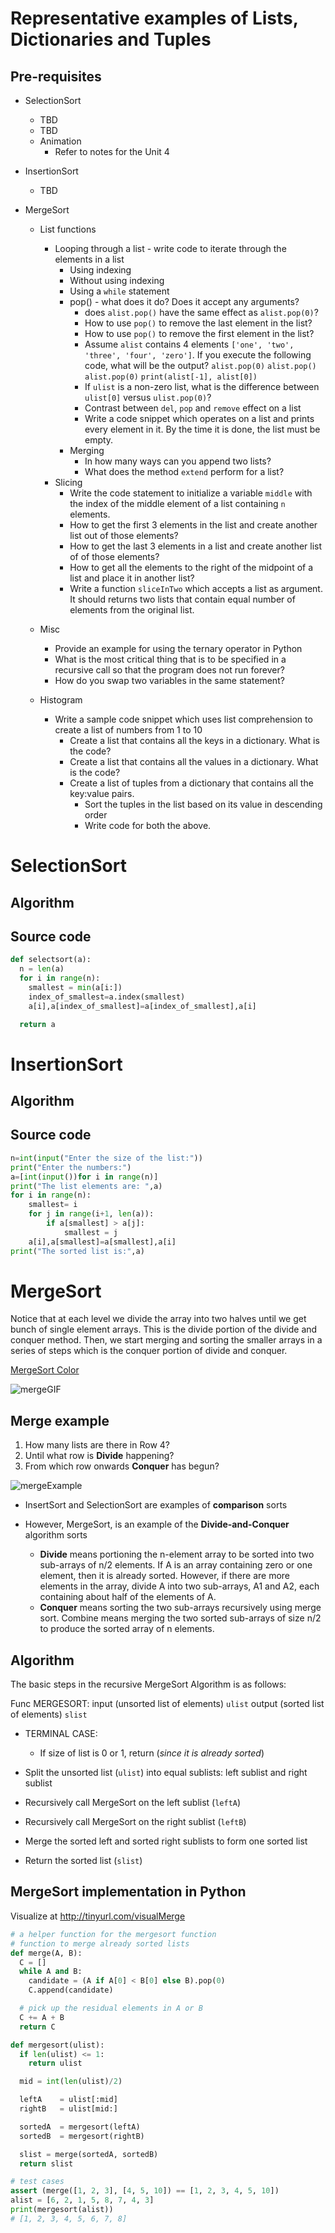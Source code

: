 # Representative examples of Lists, Dictionaries and Tuples

## Pre-requisites

- SelectionSort
  - TBD
  - TBD
  - Animation
    - Refer to notes for the Unit 4
- InsertionSort
  - TBD
- MergeSort

  - List functions
    - Looping through a list - write code to iterate through the elements in a list
      - Using indexing
      - Without using indexing
      - Using a `while` statement
      - pop() - what does it do? Does it accept any arguments?
        - does `alist.pop()` have the same effect as `alist.pop(0)`?
        - How to use `pop()` to remove the last element in the list?
        - How to use `pop()` to remove the first element in the list?
        - Assume `alist` contains 4 elements `['one', 'two', 'three', 'four', 'zero']`. If you execute the following code, what will be the output?
          `alist.pop(0)`
          `alist.pop()`
          `alist.pop(0)`
          `print(alist[-1], alist[0])`
        - If `ulist` is a non-zero list, what is the difference between `ulist[0]` versus `ulist.pop(0)`?
        - Contrast between `del`, `pop` and `remove` effect on a list
        - Write a code snippet which operates on a list and prints every element in it. By the time it is done, the list must be empty.
      - Merging
        - In how many ways can you append two lists?
        - What does the method `extend` perform for a list?
    - Slicing
      - Write the code statement to initialize a variable `middle` with the index of the middle element of a list containing `n` elements.
      - How to get the first 3 elements in the list and create another list out of those elements?
      - How to get the last 3 elements in a list and create another list of of those elements?
      - How to get all the elements to the right of the midpoint of a list and place it in another list?
      - Write a function `sliceInTwo` which accepts a list as argument. It should returns two lists that contain equal number of elements from the original list.
  - Misc

    - Provide an example for using the ternary operator in Python
    - What is the most critical thing that is to be specified in a recursive call so that the program does not run forever?
    - How do you swap two variables in the same statement?

  - Histogram
    - Write a sample code snippet which uses list comprehension to create a list of numbers from 1 to 10
      - Create a list that contains all the keys in a dictionary. What is the code?
      - Create a list that contains all the values in a dictionary. What is the code?
      - Create a list of tuples from a dictionary that contains all the key:value pairs.
        - Sort the tuples in the list based on its value in descending order
        - Write code for both the above.

# SelectionSort

## Algorithm

## Source code

```python
def selectsort(a):
  n = len(a)
  for i in range(n):
    smallest = min(a[i:])
    index_of_smallest=a.index(smallest)
    a[i],a[index_of_smallest]=a[index_of_smallest],a[i]

  return a
```

# InsertionSort

## Algorithm

## Source code

```python
n=int(input("Enter the size of the list:"))
print("Enter the numbers:")
a=[int(input())for i in range(n)]
print("The list elements are: ",a)
for i in range(n):
    smallest= i
    for j in range(i+1, len(a)):
        if a[smallest] > a[j]:
            smallest = j
    a[i],a[smallest]=a[smallest],a[i]
print("The sorted list is:",a)
```

# MergeSort

Notice that at each level we divide the array into two halves until we get bunch of single element arrays. This is the divide portion of the divide and conquer method. Then, we start merging and sorting the smaller arrays in a series of steps which is the conquer portion of divide and conquer.

[MergeSort Color](https://bl.ocks.org/alexmacy/raw/9f109c383f8ed21f5f610cb21113ca68/)

![mergeGIF](https://upload.wikimedia.org/wikipedia/commons/c/cc/Merge-sort-example-300px.gif)

## Merge example

1. How many lists are there in Row 4?
2. Until what row is **Divide** happening?
3. From which row onwards **Conquer** has begun?

![mergeExample](http://bit.ly/mergeExample2)

- InsertSort and SelectionSort are examples of **comparison** sorts
- However, MergeSort, is an example of the **Divide-and-Conquer** algorithm sorts

  - **Divide** means portioning the n-element array to be sorted into two sub-arrays of n/2 elements. If A is an array containing zero or one element, then it is already sorted. However, if there are more elements in the array, divide A into two sub-arrays, A1 and A2, each containing about half of the elements of A.
  - **Conquer** means sorting the two sub-arrays recursively using merge sort. Combine means merging the two sorted sub-arrays of size n/2 to produce the sorted array of n elements.

## Algorithm

The basic steps in the recursive MergeSort Algorithm is as follows:

Func MERGESORT:
input (unsorted list of elements) `ulist`
output (sorted list of elements) `slist`

- TERMINAL CASE:

  - If size of list is 0 or 1, return (_since it is already sorted_)

- Split the unsorted list (`ulist`) into equal sublists: left sublist and right sublist
- Recursively call MergeSort on the left sublist (`leftA`)
- Recursively call MergeSort on the right sublist (`leftB`)
- Merge the sorted left and sorted right sublists to form one sorted list
- Return the sorted list (`slist`)

## MergeSort implementation in Python

Visualize at http://tinyurl.com/visualMerge

```python
# a helper function for the mergesort function
# function to merge already sorted lists
def merge(A, B):
  C = []
  while A and B:
    candidate = (A if A[0] < B[0] else B).pop(0)
    C.append(candidate)

  # pick up the residual elements in A or B
  C += A + B
  return C

def mergesort(ulist):
  if len(ulist) <= 1:
    return ulist

  mid = int(len(ulist)/2)

  leftA    = ulist[:mid]
  rightB   = ulist[mid:]

  sortedA  = mergesort(leftA)
  sortedB  = mergesort(rightB)

  slist = merge(sortedA, sortedB)
  return slist

# test cases
assert (merge([1, 2, 3], [4, 5, 10]) == [1, 2, 3, 4, 5, 10])
alist = [6, 2, 1, 5, 8, 7, 4, 3]
print(mergesort(alist))
# [1, 2, 3, 4, 5, 6, 7, 8]
```

<!--stackedit_data:
eyJoaXN0b3J5IjpbLTE4Njc4NjAzNjIsODE1NjEyMjQ1LC0zND
E3NjIxNDVdfQ==
-->
